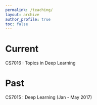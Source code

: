 ```yaml
---
permalink: /teaching/
layout: archive 
author_profile: true
toc: false 
---
```


# Current
CS7016 : Topics in Deep Learning

# Past
CS7015 : Deep Learning (Jan - May 2017)
